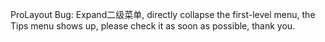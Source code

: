 ProLayout Bug: Expand二级菜单, directly collapse the first-level menu, the Tips menu shows up, please check it as soon as possible, thank you.
